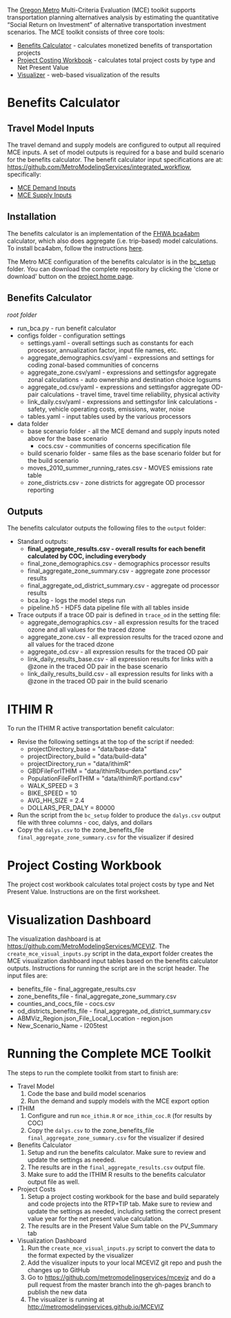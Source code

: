 The [Oregon Metro](http://www.oregonmetro.gov/) Multi-Criteria Evaluation (MCE) toolkit supports transportation planning alternatives analysis by estimating the quantitative “Social Return on Investment” of alternative transportation investment scenarios.  The MCE toolkit consists of three core tools:
  - [Benefits Calculator](#benefits-calculator) - calculates monetized benefits of transportation projects 
  - [Project Costing Workbook](#project-costing-workbook) - calculates total project costs by type and Net Present Value
  - [Visualizer](#visualization-dashboard) - web-based visualization of the results

# Benefits Calculator

## Travel Model Inputs
The travel demand and supply models are configured to output all required MCE inputs.  A set of model outputs is required for a base and build scenario for the benefits calculator.  The benefit calculator input specifications are at: 
https://github.com/MetroModelingServices/integrated_workflow, specifically:
  - [MCE Demand Inputs](https://github.com/MetroModelingServices/integrated_workflow/blob/master/mce_demand_inputs.md)
  - [MCE Supply Inputs](https://github.com/MetroModelingServices/integrated_workflow/blob/master/mce_supply_inputs.md)

## Installation
The benefits calculator is an implementation of the [FHWA bca4abm](https://github.com/RSGInc/bca4abm) calculator, which also does aggregate (i.e. trip-based) model calculations.  To install bca4abm, follow the instructions [here](http://rsginc.github.io/bca4abm/).

The Metro MCE configuration of the benefits calculator is in the [bc_setup](https://github.com/MetroModelingServices/metro_mce/tree/master/bc_setup) folder.  You can download the complete repository by clicking the 'clone or download' button on the [project home page](https://github.com/MetroModelingServices/metro_mce).

## Benefits Calculator
*root folder*
  - run_bca.py - run benefit calculator
  - configs folder - configuration settings
      - settings.yaml - overall settings such as constants for each processor, annualization factor, input file names, etc.
      - aggregate_demographics.csv/yaml - expressions and settings for coding zonal-based communities of concerns 
      - aggregate_zone.csv/yaml - expressions and settingsfor aggregate zonal calculations - auto ownership and destination choice logsums
      - aggregate_od.csv/yaml - expressions and settingsfor aggregate OD-pair calculations - travel time, travel time reliability, physical activity
      - link_daily.csv/yaml - expressions and settingsfor link calculations - safety, vehicle operating costs, emissions, water, noise 
      - tables.yaml - input tables used by the various processors
  - data folder
    - base scenario folder - all the MCE demand and supply inputs noted above for the base scenario
      - cocs.csv - communities of concerns specification file
    - build scenario folder - same files as the base scenario folder but for the build scenario
    - moves_2010_summer_running_rates.csv - MOVES emissions rate table
    - zone_districts.csv - zone districts for aggregate OD processor reporting

## Outputs 
The benefits calculator outputs the following files to the ```output``` folder:
  - Standard outputs:
    - **final_aggregate_results.csv - overall results for each benefit calculated by COC, including everybody**
    - final_zone_demographics.csv - demographics processor results
    - final_aggregate_zone_summary.csv - aggregate zone processor results
    - final_aggregate_od_district_summary.csv - aggregate od processor results
    - bca.log - logs the model steps run
    - pipeline.h5 - HDF5 data pipeline file with all tables inside
  - Trace outputs if a trace OD pair is defined in ```trace_od``` in the setting file:
    - aggregate_demographics.csv - all expression results for the traced ozone and all values for the traced dzone
    - aggregate_zone.csv - all expression results for the traced ozone and all values for the traced dzone
    - aggregate_od.csv - all expression results for the traced OD pair
    - link_daily_results_base.csv - all expression results for links with a @zone in the traced OD pair in the base scenario
    - link_daily_results_build.csv - all expression results for links with a @zone in the traced OD pair in the build scenario

# ITHIM R
To run the ITHIM R active transportation benefit calculator:
  - Revise the following settings at the top of the script if needed:
    - projectDirectory_base = "data/base-data"
    - projectDirectory_build = "data/build-data"
    - projectDirectory_run = "data/ithimR"
    - GBDFileForITHIM = "data/ithimR/burden.portland.csv"
    - PopulationFileForITHIM = "data/ithimR/F.portland.csv"
    - WALK_SPEED = 3
    - BIKE_SPEED = 10
    - AVG_HH_SIZE = 2.4
    - DOLLARS_PER_DALY = 80000
  - Run the script from the `bc_setup` folder to produce the `dalys.csv` output file with three columns - coc, dalys, and dollars
  - Copy the `dalys.csv` to the zone_benefits_file `final_aggregate_zone_summary.csv` for the visualizer if desired
  
# Project Costing Workbook
The project cost workbook calculates total project costs by type and Net Present Value.  Instructions are on the first worksheet.

# Visualization Dashboard 
The visualization dashboard is at https://github.com/MetroModelingServices/MCEVIZ.  The `create_mce_visual_inputs.py` script 
in the data_export folder creates the MCE visualization dashboard input tables based on the benefits calculator 
outputs. Instructions for running the script are in the script header. The input files are:
  - benefits_file - final_aggregate_results.csv
  - zone_benefits_file - final_aggregate_zone_summary.csv
  - counties_and_cocs_file - cocs.csv
  - od_districts_benefits_file - final_aggregate_od_district_summary.csv
  - ABMViz_Region.json_File_Local_Location - region.json
  - New_Scenario_Name - I205test

# Running the Complete MCE Toolkit
The steps to run the complete toolkit from start to finish are:
  - Travel Model
    1. Code the base and build model scenarios
    2. Run the demand and supply models with the MCE export option
  - ITHIM
    1. Configure and run `mce_ithim.R` or `mce_ithim_coc.R` (for results by COC)
    2. Copy the `dalys.csv` to the zone_benefits_file `final_aggregate_zone_summary.csv` for the visualizer if desired
  - Benefits Calculator
    1. Setup and run the benefits calculator.  Make sure to review and update the settings as needed.
    2. The results are in the `final_aggregate_results.csv` output file.
    3. Make sure to add the ITHIM R results to the benefits calculator output file as well.
  - Project Costs
    1. Setup a project costing workbook for the base and build separately and code projects into the RTP+TIP tab.  Make sure to review and update the settings as needed, including setting the correct present value year for the net present value calculation.  
    2. The results are in the Present Value Sum table on the PV_Summary tab
  - Visualization Dashboard
    1. Run the `create_mce_visual_inputs.py` script to convert the data to the format expected by the visualizer
    2. Add the visualizer inputs to your local MCEVIZ git repo and push the changes up to GitHub
    3. Go to https://github.com/metromodelingservices/mceviz and do a pull request from the master branch into the gh-pages branch to publish the new data
    4. The visualizer is running at http://metromodelingservices.github.io/MCEVIZ
